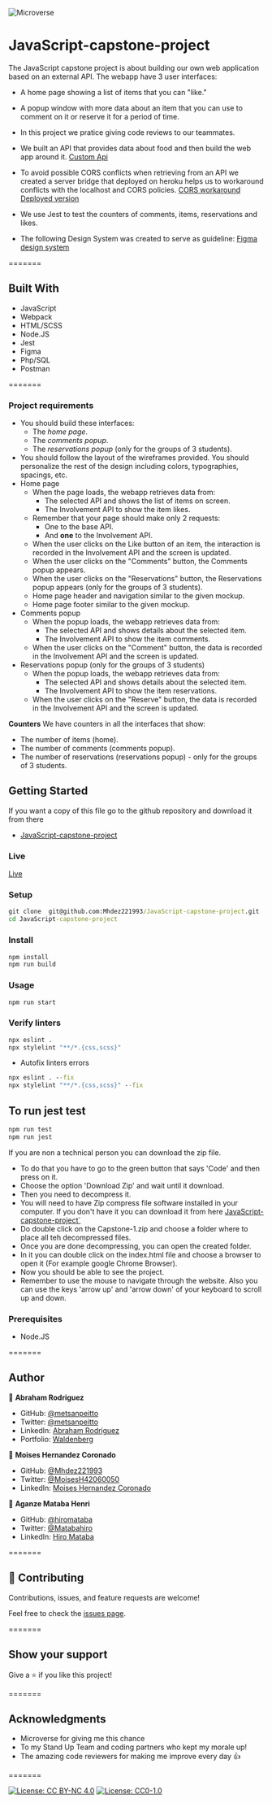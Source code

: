 ![Microverse](https://img.shields.io/badge/Microverse-blueviolet)

# JavaScript-capstone-project
The JavaScript capstone project is about building our own web application based on an external API.  The webapp have 3 user interfaces:

- A home page showing a list of items that you can "like."
- A popup window with more data about an item that you can use to comment on it or reserve it for a period of time.
- In this project we pratice giving code reviews to our teammates.
- We built an API that provides data about food and then build the web app around it.
  [Custom Api](https://github.com/Metsanpeitto/microverse-capstone-2-api)

- To avoid possible CORS conflicts when retrieving from an API we created a server bridge that deployed on
  heroku helps us to workaround conflicts with the localhost and CORS policies.
  [CORS workaround](https://github.com/Metsanpeitto/cors-everywhere)
  [Deployed version](https://guarded-basin-44458.herokuapp.com/)
  
- We use Jest to test the counters of comments, items, reservations and likes.
- The following Design System was created to serve as guideline: 
  [Figma design system](https://www.figma.com/file/xZwuAa1Fsl2Afi4tkqVWuo/Untitled?node-id=0%3A1)


=======

## Built With 
- JavaScript
- Webpack
- HTML/SCSS
- Node.JS
- Jest
- Figma 
- Php/SQL 
- Postman

=======

### Project requirements

- You should build these interfaces:
  - The *home page*.
  - The *comments popup*.
  - The *reservations popup* (only for the groups of 3 students).
- You should follow the layout of the wireframes provided. You should personalize the rest of the design including colors, typographies, spacings, etc.
- Home page
  - When the page loads, the webapp retrieves data from:
    - The selected API and shows the list of items on screen.
    - The Involvement API to show the item likes.
  - Remember that your page should make only 2 requests:
    - One to the base API.
    - And **one** to the Involvement API.
  - When the user clicks on the Like button of an item, the interaction is recorded in the Involvement API and the screen is updated.
  - When the user clicks on the "Comments" button, the Comments popup appears.
  - When the user clicks on the "Reservations" button, the Reservations popup appears (only for the groups of 3 students).
  - Home page header and navigation similar to the given mockup.
  - Home page footer similar to the given mockup.
- Comments popup
  - When the popup loads, the webapp retrieves data from:
    - The selected API and shows details about the selected item.
    - The Involvement API to show the item comments.
  - When the user clicks on the "Comment" button, the data is recorded in the Involvement API and the screen is updated.
- Reservations popup (only for the groups of 3 students)
  - When the popup loads, the webapp retrieves data from:
    - The selected API and shows details about the selected item.
    - The Involvement API to show the item reservations.
  - When the user clicks on the "Reserve" button, the data is recorded in the Involvement API and the screen is updated.

**Counters**
We have counters in all the interfaces that show:
- The number of items (home).
- The number of comments (comments popup).
- The number of reservations (reservations popup) - only for the groups of 3 students.




## Getting Started

If you want a copy of this file go to the github repository and download it from there

- [JavaScript-capstone-project](https://github.com/Mhdez221993/JavaScript-capstone-project)


### Live

[Live](https://mhdez221993.github.io/JavaScript-capstone-project//)


### Setup

```cmd
git clone  git@github.com:Mhdez221993/JavaScript-capstone-project.git
cd JavaScript-capstone-project
```

### Install

```cmd
npm install
npm run build
```

### Usage

```cmd
npm run start
```

### Verify linters

```cmd
npx eslint .
npx stylelint "**/*.{css,scss}"
```
- Autofix linters errors

```cmd
npx eslint . --fix
npx stylelint "**/*.{css,scss}" --fix
```

## To run jest test
```cmd
npm run test
npm run jest
```



If you are non a technical person you can download the zip file.

- To do that you have to go to the green button that says 'Code' and then press on it.
- Choose the option 'Download Zip' and wait until it download.
- Then you need to decompress it.
- You will need to have Zip compress file software installed in your computer. If you don't have it you can download it from here
  [JavaScript-capstone-project`](https://github.com/Mhdez221993/JavaScript-capstone-project/archive/refs/heads/feature-setup.zip)
- Do double click on the Capstone-1.zip and choose a folder where to place all teh decompressed files.
- Once you are done decompressing, you can open the created folder.
- In it you can double click on the index.html file and choose a browser to open it (For example google Chrome Browser).
- Now you should be able to see the project.
- Remember to use the mouse to navigate through the website. Also you can use the keys 'arrow up' and 'arrow down' of your keyboard
  to scroll up and down.


### Prerequisites

- Node.JS

=======

## Author

👤 **Abraham Rodriguez**

- GitHub: [@metsanpeitto](https://github.com/Metsanpeitto)
- Twitter: [@metsanpeitto](https://twitter.com/home)
- LinkedIn: [Abraham Rodriguez](https://www.linkedin.com/in/abraham-rodriguez-3283a319a/)
- Portfolio: [Waldenberg](https://portfolio.waldenberginc.com)


👤 **Moises Hernandez Coronado**

- GitHub: [@Mhdez221993](https://github.com/Mhdez221993)
- Twitter: [@MoisesH42060050](https://twitter.com/MoisesH42060050)
- LinkedIn: [Moises Hernandez Coronado](https://www.linkedin.com/in/moises-hernandez-9bbb17145/)


👤 **Aganze Mataba Henri**

- GitHub: [@hiromataba](https://github.com/hiromataba)
- Twitter: [@Matabahiro](https://twitter.com/MatabaHiro)
- LinkedIn: [Hiro Mataba](https://www.linkedin.com/in/hiro-mataba-1bb910209/)

=======

## 🤝 Contributing

Contributions, issues, and feature requests are welcome!

Feel free to check the [issues page](../../issues/).

=======

## Show your support

Give a ⭐️ if you like this project!

=======

## Acknowledgments
- Microverse for giving me this chance
- To my Stand Up Team and coding partners who kept my morale up!
- The amazing code reviewers for making me improve every day :thumbsup:

=======

[![License: CC BY-NC 4.0](https://licensebuttons.net/l/by-nc/4.0/80x15.png)](https://creativecommons.org/licenses/by-nc/4.0/)
[![License: CC0-1.0](https://licensebuttons.net/l/zero/1.0/80x15.png)](http://creativecommons.org/publicdomain/zero/1.0/)

